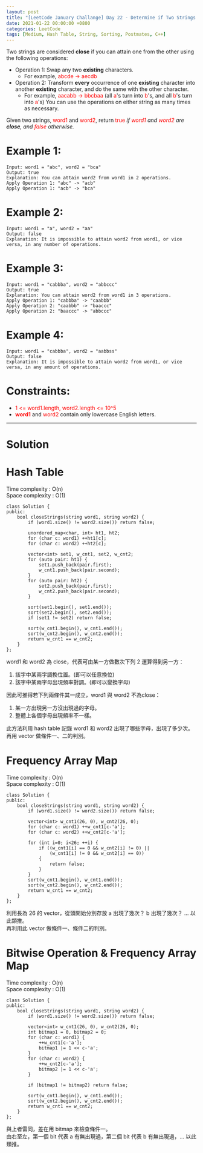 ```yaml
---
layout: post
title: "[LeetCode January Challange] Day 22 - Determine if Two Strings Are Close"
date: 2021-01-22 00:00:00 +0800
categories: LeetCode
tags: [Medium, Hash Table, String, Sorting, Postmates, C++]
---
```

Two strings are considered **close** if you can attain one from the other using the following operations:

- Operation 1: Swap any two **existing** characters.
	- For example, <font color="red">abcde -> aecdb</font>
- Operation 2: Transform **every** occurrence of one **existing** character into another **existing** character, and do the same with the other character.
	- For example, <font color="red">aacabb -> bbcbaa</font> (all <font color="red">a</font>'s turn into <font color="red">b</font>'s, and all <font color="red">b</font>'s turn into <font color="red">a</font>'s)
You can use the operations on either string as many times as necessary.

Given two strings, <font color="red">word1</font> and <font color="red">word2</font>, return <font color="red">true</font> *if <font color="red">word1</font> and <font color="red">word2</font> are **close**, and <font color="red">false</font> otherwise.*

# Example 1:

	Input: word1 = "abc", word2 = "bca"
	Output: true
	Explanation: You can attain word2 from word1 in 2 operations.
	Apply Operation 1: "abc" -> "acb"
	Apply Operation 1: "acb" -> "bca"

# Example 2:

	Input: word1 = "a", word2 = "aa"
	Output: false
	Explanation: It is impossible to attain word2 from word1, or vice versa, in any number of operations.

# Example 3:

	Input: word1 = "cabbba", word2 = "abbccc"
	Output: true
	Explanation: You can attain word2 from word1 in 3 operations.
	Apply Operation 1: "cabbba" -> "caabbb"
	Apply Operation 2: "caabbb" -> "baaccc"
	Apply Operation 2: "baaccc" -> "abbccc"

# Example 4:

	Input: word1 = "cabbba", word2 = "aabbss"
	Output: false
	Explanation: It is impossible to attain word2 from word1, or vice versa, in any amount of operations.

# Constraints:

- <font color="red">1 <= word1.length, word2.length <= 10^5</font>
- **<font color="red">word1</font>** and <font color="red">word2</font> contain only lowercase English letters.

______________________  

# Solution  

# Hash Table

Time complexity : O(n)  
Space complexity : O(1)  

	class Solution {
	public:
	    bool closeStrings(string word1, string word2) {
	        if (word1.size() != word2.size()) return false;
	        
	        unordered_map<char, int> ht1, ht2;
	        for (char c: word1) ++ht1[c];
	        for (char c: word2) ++ht2[c];
	        
	        vector<int> set1, w_cnt1, set2, w_cnt2;
	        for (auto pair: ht1) {
	            set1.push_back(pair.first);
	            w_cnt1.push_back(pair.second);
	        }
	        for (auto pair: ht2) {
	            set2.push_back(pair.first);
	            w_cnt2.push_back(pair.second);
	        }
	        
	        sort(set1.begin(), set1.end());
	        sort(set2.begin(), set2.end());
	        if (set1 != set2) return false;
	        
	        sort(w_cnt1.begin(), w_cnt1.end());
	        sort(w_cnt2.begin(), w_cnt2.end());
	        return w_cnt1 == w_cnt2;
	    }
	};

word1 和 word2 為 close，代表可由某一方做數次下列 2 運算得到另一方：
1. 該字中某兩字調換位置。(即可以任意換位)
2. 該字中某兩字母出現頻率對調。(即可以變換字母)

因此可推得若下列兩條件其一成立，word1 與 word2 不為close：
1. 某一方出現另一方沒出現過的字母。
2. 整體上各個字母出現頻率不一樣。

此方法利用 hash table 記錄 word1 和 word2 出現了哪些字母，出現了多少次。  
再用 vector 做條件一、二的判別。

# Frequency Array Map

Time complexity : O(n)  
Space complexity : O(1)  

	class Solution {
	public:
	    bool closeStrings(string word1, string word2) {
	        if (word1.size() != word2.size()) return false;
	        
	        vector<int> w_cnt1(26, 0), w_cnt2(26, 0);
	        for (char c: word1) ++w_cnt1[c-'a'];
	        for (char c: word2) ++w_cnt2[c-'a'];
	        
	        for (int i=0; i<26; ++i) {
	            if ((w_cnt1[i] == 0 && w_cnt2[i] != 0) ||
	                (w_cnt1[i] != 0 && w_cnt2[i] == 0))
	            {
	                return false;
	            }
	        }
	        sort(w_cnt1.begin(), w_cnt1.end());
	        sort(w_cnt2.begin(), w_cnt2.end());
	        return w_cnt1 == w_cnt2;
	    }
	};

利用長為 26 的 vector，從頭開始分別存放 a 出現了幾次？ b 出現了幾次？ ... 以此類推。  
再利用此 vector 做條件一、條件二的判別。

# Bitwise Operation & Frequency Array Map

Time complexity : O(n)  
Space complexity : O(1)  

	class Solution {
	public:
	    bool closeStrings(string word1, string word2) {
	        if (word1.size() != word2.size()) return false;
	        
	        vector<int> w_cnt1(26, 0), w_cnt2(26, 0);
	        int bitmap1 = 0, bitmap2 = 0;
	        for (char c: word1) {
	            ++w_cnt1[c-'a'];
	            bitmap1 |= 1 << c-'a';
	        }
	        for (char c: word2) {
	            ++w_cnt2[c-'a'];
	            bitmap2 |= 1 << c-'a';
	        }
	        
	        if (bitmap1 != bitmap2) return false;
	        
	        sort(w_cnt1.begin(), w_cnt1.end());
	        sort(w_cnt2.begin(), w_cnt2.end());
	        return w_cnt1 == w_cnt2;
	    }
	};

與上者雷同，差在用 bitmap 來檢查條件一。  
由右至左，第一個 bit 代表 a 有無出現過，第二個 bit 代表 b 有無出現過，... 以此類推。  
